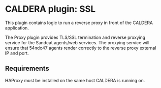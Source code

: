 # CALDERA plugin: SSL

This plugin contains logic to run a reverse proxy in front of the CALDERA application.

The Proxy plugin provides TLS/SSL termination and reverse proxying service for the Sandcat agents/web services. The 
proxying service will ensure that 54ndc47 agents render correctly to the reverse proxy external IP and port.

## Requirements

HAProxy must be installed on the same host CALDERA is running on.
